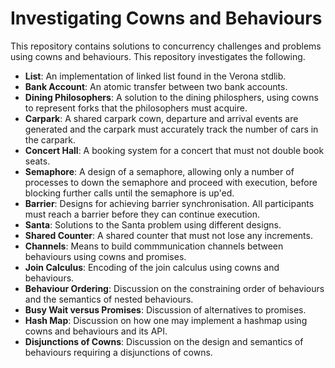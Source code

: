 # Investigating Cowns and Behaviours

This repository contains solutions to concurrency challenges and problems using cowns and behaviours. This repository investigates the following.

* **List**: An implementation of linked list found in the Verona stdlib.
* **Bank Account**: An atomic transfer between two bank accounts.
* **Dining Philosophers**: A solution to the dining philosphers, using cowns to represent forks that the philosophers must acquire.
* **Carpark**: A shared carpark cown, departure and arrival events are generated and the carpark must accurately track the number of cars in the carpark.
* **Concert Hall**: A booking system for a concert that must not double book seats.
* **Semaphore**: A design of a semaphore, allowing only a number of processes to down the semaphore and proceed with execution, before blocking further calls until the semaphore is up'ed.
* **Barrier**: Designs for achieving barrier synchronisation. All participants must reach a barrier before they can continue execution.
* **Santa**: Solutions to the Santa problem using different designs.
* **Shared Counter**: A shared counter that must not lose any increments.
* **Channels**: Means to build commmunication channels between behaviours using cowns and promises.
* **Join Calculus**: Encoding of the join calculus using cowns and behaviours.
* **Behaviour Ordering**: Discussion on the constraining order of behaviours and the semantics of nested behaviours.
* **Busy Wait versus Promises**: Discussion of alternatives to promises.
* **Hash Map**: Discussion on how one may implement a hashmap using cowns and behaviours and its API.
* **Disjunctions of Cowns**: Discussion on the design and semantics of behaviours requiring a disjunctions of cowns.
